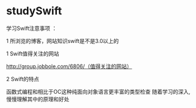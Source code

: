 # studySwift

学习Swift注意事项 ：

1 所浏览的博客，网站知识swift是不是3.0以上的


1 Swift值得关注的网站

http://group.jobbole.com/6806/（值得关注的网站）



2 Swift的特点

   函数式编程和相比于OC这种纯面向对象语言更丰富的类型检查
   随着学习的深入,慢慢理解其中的原理和好处
